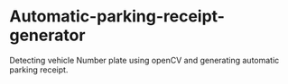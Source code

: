 # Automatic-parking-receipt-generator

Detecting vehicle Number plate using openCV and generating automatic parking receipt.

